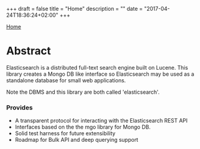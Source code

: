 +++
draft = false
title = "Home"
description = ""
date = "2017-04-24T18:36:24+02:00"
+++

<span id="sidebar-toggle-span">
<a href="#" id="sidebar-toggle" data-sidebar-toggle="">Home<i class="fa fa-bars"></i></a>
<i class='fa fa-github'></i> 
</span>


# Abstract

Elasticsearch is a distributed full-text search engine built on Lucene. This library creates a Mongo DB like 
interface so Elasticsearch may be used as a standalone database for small web applications.

Note the DBMS and this library are both called 'elasticsearch'.

### Provides

* A transparent protocol for interacting with the Elasticsearch REST API
* Interfaces based on the the mgo library for Mongo DB.
* Solid test harness for future extensibility
* Roadmap for Bulk API and deep querying support